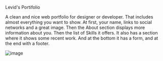 Levid's Portifolio

A clean and nice web portfolio for designer or developer. That includes almost everything you want to show. At first, your name, links to social networks and a great image. Then the About section displays more information about you. Then the list of Skills it offers. It also has a section where it shows some recent work. And at the bottom it has a form, and at the end with a footer.

![image](https://user-images.githubusercontent.com/120687641/234668253-f5329aa9-c22d-4f7f-946c-3dd745f0d3d0.png)
